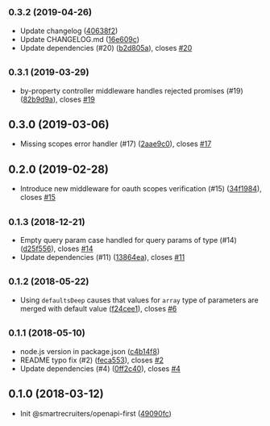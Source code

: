 <a name="0.3.2"></a>
## <small>0.3.2 (2019-04-26)</small>

* Update changelog ([40638f2](https://github.com/smartrecruiters/openapi-first/commit/40638f2))
* Update CHANGELOG.md ([16e609c](https://github.com/smartrecruiters/openapi-first/commit/16e609c))
* Update dependencies (#20) ([b2d805a](https://github.com/smartrecruiters/openapi-first/commit/b2d805a)), closes [#20](https://github.com/smartrecruiters/openapi-first/issues/20)



## <small>0.3.1 (2019-03-29)</small>

* by-property controller middleware handles rejected promises (#19) ([82b9d9a](https://github.com/smartrecruiters/openapi-first/commit/82b9d9a)), closes [#19](https://github.com/smartrecruiters/openapi-first/issues/19)



## 0.3.0 (2019-03-06)

* Missing scopes error handler (#17) ([2aae9c0](https://github.com/smartrecruiters/openapi-first/commit/2aae9c0)), closes [#17](https://github.com/smartrecruiters/openapi-first/issues/17)



## 0.2.0 (2019-02-28)

* Introduce new middleware for oauth scopes verification (#15) ([34f1984](https://github.com/smartrecruiters/openapi-first/commit/34f1984)), closes [#15](https://github.com/smartrecruiters/openapi-first/issues/15)



## <small>0.1.3 (2018-12-21)</small>

* Empty query param case handled for query params of type (#14) ([d25f556](https://github.com/smartrecruiters/openapi-first/commit/d25f556)), closes [#14](https://github.com/smartrecruiters/openapi-first/issues/14)
* Update dependencies (#11) ([13864ea](https://github.com/smartrecruiters/openapi-first/commit/13864ea)), closes [#11](https://github.com/smartrecruiters/openapi-first/issues/11)



<a name="0.1.2"></a>
## <small>0.1.2 (2018-05-22)</small>

* Using `defaultsDeep` causes that values for `array` type of parameters are merged with default value ([f24cee1](https://github.com/smartrecruiters/openapi-first/commit/f24cee1)), closes [#6](https://github.com/smartrecruiters/openapi-first/issues/6)



<a name="0.1.1"></a>
## <small>0.1.1 (2018-05-10)</small>

* node.js version in package.json ([c4b14f8](https://github.com/smartrecruiters/openapi-first/commit/c4b14f8))
* README typo fix (#2) ([feca553](https://github.com/smartrecruiters/openapi-first/commit/feca553)), closes [#2](https://github.com/smartrecruiters/openapi-first/issues/2)
* Update dependencies (#4) ([0ff2c40](https://github.com/smartrecruiters/openapi-first/commit/0ff2c40)), closes [#4](https://github.com/smartrecruiters/openapi-first/issues/4)


<a name="0.1.0"></a>
## 0.1.0 (2018-03-12)

* Init @smartrecruiters/openapi-first ([49090fc](https://github.com/smartrecruiters/openapi-first/commit/49090fc))



